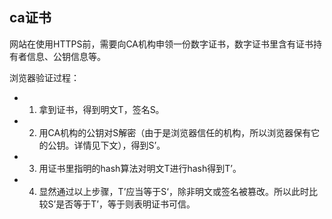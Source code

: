 <!--
 * @file: 
 * @Author: xxx@baidu.com
 * @Date: 2021-07-09 00:39:44
 * @Description: 
 * @FilePath: /mianshi/http/ca证书.md
-->


## ca证书


网站在使用HTTPS前，需要向CA机构申领一份数字证书，数字证书里含有证书持有者信息、公钥信息等。


浏览器验证过程：
- 1. 拿到证书，得到明文T，签名S。
- 2. 用CA机构的公钥对S解密（由于是浏览器信任的机构，所以浏览器保有它的公钥。详情见下文），得到S’。
- 3. 用证书里指明的hash算法对明文T进行hash得到T’。
- 4. 显然通过以上步骤，T’应当等于S‘，除非明文或签名被篡改。所以此时比较S’是否等于T’，等于则表明证书可信。
